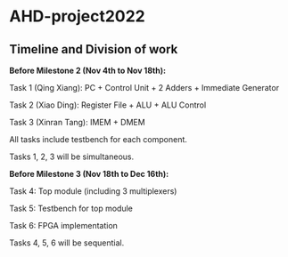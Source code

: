 # AHD-project2022

## **Timeline and Division of work** 

**Before Milestone 2 (Nov 4th to Nov 18th):**

Task 1 (Qing Xiang): PC + Control Unit + 2 Adders + Immediate Generator

Task 2 (Xiao Ding): Register File + ALU + ALU Control

Task 3 (Xinran Tang): IMEM + DMEM

All tasks include testbench for each component.

Tasks 1, 2, 3 will be simultaneous.

**Before Milestone 3 (Nov 18th to Dec 16th):**

Task 4: Top module (including 3 multiplexers)

Task 5: Testbench for top module

Task 6: FPGA implementation

Tasks 4, 5, 6 will be sequential.